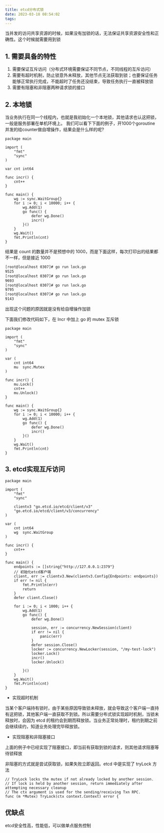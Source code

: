 ```yaml
---
title: etcd分布式锁
date: 2023-03-18 08:54:02
tags:
---
```


当并发的访问共享资源的时候，如果没有加锁的话，无法保证共享资源安全性和正确性。这个时候就需要用到锁

<!--more-->

## 1. 需要具备的特性

1. 需要保证互斥访问（分布式环境需要保证不同节点，不同线程的互斥访问）
2. 需要有超时机制，防止锁意外未释放，其他节点无法获取到锁；也要保证任务能够正常执行完成，不能超时了任务还没结束，导致任务执行一直被释放锁
3. 需要有阻塞和非阻塞两种请求锁的接口

## 2. 本地锁

当业务执行在同一个线程内，也就是我初始化一个本地锁，其他请求也认这把锁，一般是服务部署在单机环境上。 
我们可以看下下面的例子，开1000个goroutine并发的给counter做自增操作，结果会是什么样的呢?

```golang
package main

import (
	"fmt"
	"sync"
)

var cnt int64

func incr() {
	cnt++
}

func main() {
	wg := sync.WaitGroup{}
	for i := 0; i < 10000; i++ {
		wg.Add(1)
		go func() {
			defer wg.Done()
			incr()
		}()
	}
	wg.Wait()
	fmt.Println(cnt)
}
```

结果是 count 的数量并不是预想中的 1000，而是下面这样，每次打印出的结果都不一样，但是接近 1000

```bash
[root@localhost 0307]# go run lock.go 
9525
[root@localhost 0307]# go run lock.go 
9693
[root@localhost 0307]# go run lock.go 
9795
[root@localhost 0307]# go run lock.go 
9143
```

出现这个问题的原因就是没有给自增操作加锁

下面我们修改代码如下，在 Incr 中加上 go 的 mutex 互斥锁

```golang
package main

import (
	"fmt"
	"sync"
)

var (
	cnt int64
	mu  sync.Mutex
)

func incr() {
	mu.Lock()
	cnt++
	mu.Unlock()
}

func main() {
	wg := sync.WaitGroup{}
	for i := 0; i < 10000; i++ {
		wg.Add(1)
		go func() {
			defer wg.Done()
			incr()
		}()
	}
	wg.Wait()
	fmt.Println(cnt)
}
```

## 3. etcd实现互斥访问

```
package main

import (
	"fmt"
	"sync"

	clientv3 "go.etcd.io/etcd/client/v3"
	"go.etcd.io/etcd/client/v3/concurrency"
)

var (
	cnt int64
	wg  sync.WaitGroup
)

func incr() {
	cnt++
}

func main() {
	endpoints := []string{"http://127.0.0.1:2379"}
	// 初始化etcd客户端
	client, err := clientv3.New(clientv3.Config{Endpoints: endpoints})
	if err != nil {
		fmt.Println(err)
		return
	}
	defer client.Close()

	for i := 0; i < 1000; i++ {
		wg.Add(1)
		go func() {
			defer wg.Done()

			session, err := concurrency.NewSession(client)
			if err != nil {
				panic(err)
			}
			defer session.Close()
			locker := concurrency.NewLocker(session, "/my-test-lock")
			locker.Lock()
			incr()
			locker.Unlock()

		}()
	}
	wg.Wait()
	fmt.Println(cnt)
}
```

- 实现超时机制

当某个客户端持有锁时，由于某些原因导致锁未释放，就会导致这个客户端一直持有这把锁，其他客户端一直获取不到锁。所以需要分布式锁实现超时机制，当锁未释放时，会因为 etcd 的租约会到期而释放锁。当业务正常处理时，租约到期之前会继续续约，知道业务处理完毕释放锁。

- 实现阻塞和非阻塞接口

上面的例子中已经实现了阻塞接口，即当前有获取到锁的请求，则其他请求阻塞等待锁释放

非阻塞的方式就是尝试获取锁，如果失败立即返回。etcd 中是实现了 tryLock 方法

```golang
// TryLock locks the mutex if not already locked by another session.
// If lock is held by another session, return immediately after attempting necessary cleanup
// The ctx argument is used for the sending/receiving Txn RPC.
func (m *Mutex) TryLock(ctx context.Context) error {
```

## 优缺点

etcd安全性高，性能低，可以做单点服务控制
